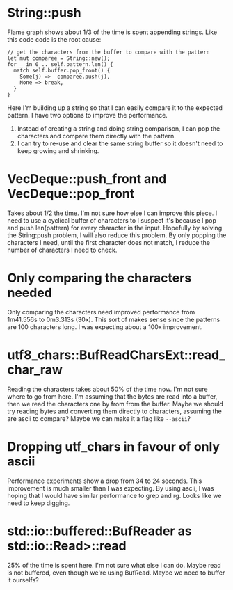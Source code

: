 

String::push
===========================
Flame graph shows about 1/3 of the time is spent appending strings.
Like this code code is the root cause:
```
// get the characters from the buffer to compare with the pattern
let mut comparee = String::new();
for _ in 0 .. self.pattern.len() {
  match self.buffer.pop_front() {
    Some(j) =>  comparee.push(j),
    None => break,
  }
}
```

Here I'm building up a string so that I can easily compare it to the expected pattern.
I have two options to improve the performance.
1. Instead of creating a string and doing string comparison, I can pop the
	 characters and compare them directly with the pattern.
2. I can try to re-use and clear the same string buffer so it doesn't need to
	 keep growing and shrinking.

VecDeque<T>::push_front and VecDeque<T>::pop_front
===========================
Takes about 1/2 the time.
I'm not sure how else I can improve this piece.
I need to use a cyclical buffer of characters to 
I suspect it's because I pop and push len(pattern) for every character in the input.
Hopefully by solving the String:push problem, I will also reduce this problem.
By only popping the characters I need,
until the first character does not match,
I reduce the number of characters I need to check.

Only comparing the characters needed
===================
Only comparing the characters need improved performance from 1m41.556s to 0m3.313s (30x).
This sort of makes sense since the patterns are 100 characters long.
I was expecting about a 100x improvement.

utf8_chars::BufReadCharsExt::read_char_raw
=========================================
Reading the characters takes about 50% of the time now.
I'm not sure where to go from here.
I'm assuming that the bytes are read into a buffer,
then we read the characters one by from from the buffer.
Maybe we should try reading bytes and converting them directly to characters,
assuming the are ascii to compare?
Maybe we can make it a flag like `--ascii`?

Dropping utf_chars in favour of only ascii
==========================================
Performance experiments show a drop from 34 to 24 seconds.
This improvement is much smaller than I was expecting.
By using ascii, I was hoping that I would have similar performance to grep and rg.
Looks like we need to keep digging.

std::io::buffered::BufReader<R> as std::io::Read>::read
===================
25% of the time is spent here.
I'm not sure what else I can do.
Maybe read is not buffered, even though we're using BufRead.
Maybe we need to buffer it ourselfs?
